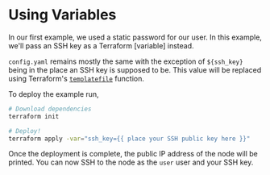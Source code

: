 # Using Variables

In our first example, we used a static password for our user. In this example,
we'll pass an SSH key as a Terraform [variable] instead.

[variables]: https://www.terraform.io/docs/configuration/variables.html

`config.yaml` remains mostly the same with the exception of `${ssh_key}` being
in the place an SSH key is supposed to be. This value will be replaced using
Terraform's [`templatefile`][templatefile] function.

[templatefile]:
https://www.terraform.io/docs/configuration/functions/templatefile.html

To deploy the example run,

```bash
# Download dependencies
terraform init

# Deploy!
terraform apply -var="ssh_key={{ place your SSH public key here }}"
```

Once the deployment is complete, the public IP address of the node will be
printed.  You can now SSH to the node as the `user` user and your SSH key.
